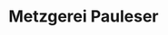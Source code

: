 ---
title: "Metzgerei Pauleser"
url: /ingolstadt/metzgerei-pauleser-schillerstrasse/
shop: Metzgerei
---